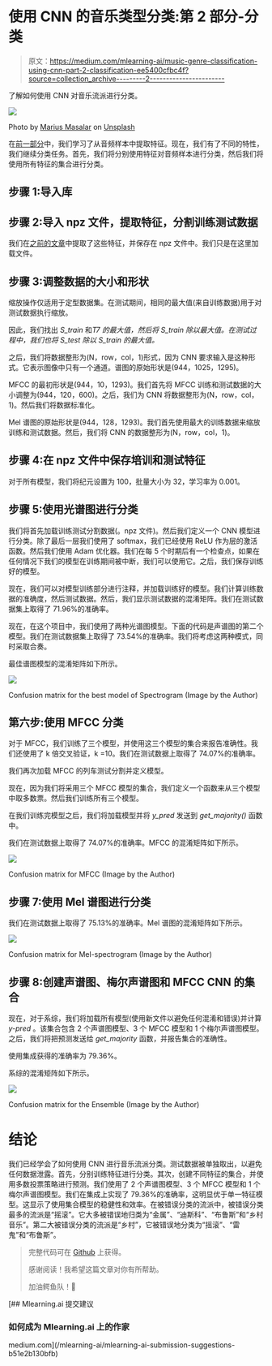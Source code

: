 # 使用 CNN 的音乐类型分类:第 2 部分-分类

> 原文：<https://medium.com/mlearning-ai/music-genre-classification-using-cnn-part-2-classification-ee5400cfbc4f?source=collection_archive---------2----------------------->

了解如何使用 CNN 对音乐流派进行分类。

![](img/562ce9f3d89216e7d3a32fd02b5ba152.png)

Photo by [Marius Masalar](https://unsplash.com/@marius?utm_source=unsplash&utm_medium=referral&utm_content=creditCopyText) on [Unsplash](https://unsplash.com/?utm_source=unsplash&utm_medium=referral&utm_content=creditCopyText)

在[前一部分](/mlearning-ai/music-genre-classification-using-cnn-part-1-feature-extraction-b417547b8981)中，我们学习了从音频样本中提取特征。现在，我们有了不同的特性，我们继续分类任务。首先，我们将分别使用特征对音频样本进行分类，然后我们将使用所有特征的集合进行分类。

## 步骤 1:导入库

## 步骤 2:导入 npz 文件，提取特征，分割训练测试数据

我们在[之前的文章](/mlearning-ai/music-genre-classification-using-cnn-part-1-feature-extraction-b417547b8981)中提取了这些特征，并保存在 npz 文件中。我们只是在这里加载文件。

## 步骤 3:调整数据的大小和形状

缩放操作仅适用于定型数据集。在测试期间，相同的最大值(来自训练数据)用于对测试数据执行缩放。

因此，我们找出 *S_train* 和*T7 的最大值，然后将 *S_train* 除以最大值。在测试过程中，我们也将 *S_test* 除以 *S_train* 的最大值。*

之后，我们将数据整形为(N，row，col，1)形式，因为 CNN 要求输入是这种形式。它表示图像中只有一个通道。谱图的原始形状是(944，1025，1295)。

MFCC 的最初形状是(944，10，1293)。我们首先将 MFCC 训练和测试数据的大小调整为(944，120，600)。之后，我们为 CNN 将数据整形为(N，row，col，1)。然后我们将数据标准化。

Mel 谱图的原始形状是(944，128，1293)。我们首先使用最大的训练数据来缩放训练和测试数据。然后，我们将 CNN 的数据整形为(N，row，col，1)。

## 步骤 4:在 npz 文件中保存培训和测试特征

对于所有模型，我们将纪元设置为 100，批量大小为 32，学习率为 0.001。

## 步骤 5:使用光谱图进行分类

我们将首先加载训练测试分割数据(。npz 文件)。然后我们定义一个 CNN 模型进行分类。除了最后一层我们使用了 softmax，我们已经使用 ReLU 作为层的激活函数。然后我们使用 Adam 优化器。我们在每 5 个时期后有一个检查点，如果在任何情况下我们的模型在训练期间被中断，我们可以使用它。之后，我们保存训练好的模型。

现在，我们可以对模型训练部分进行注释，并加载训练好的模型。我们计算训练数据的准确度，然后测试数据。然后，我们显示测试数据的混淆矩阵。我们在测试数据集上取得了 71.96%的准确率。

现在，在这个项目中，我们使用了两种光谱图模型。下面的代码是声谱图的第二个模型。我们在测试数据集上取得了 73.54%的准确率。我们将考虑这两种模式，同时采取合奏。

最佳谱图模型的混淆矩阵如下所示。

![](img/d195b2a747b7d92eb1bbc4022344d3aa.png)

Confusion matrix for the best model of Spectrogram (Image by the Author)

## 第六步:使用 MFCC 分类

对于 MFCC，我们训练了三个模型，并使用这三个模型的集合来报告准确性。我们还使用了 k 倍交叉验证，k =10。我们在测试数据上取得了 74.07%的准确率。

我们再次加载 MFCC 的列车测试分割并定义模型。

现在，因为我们将采用三个 MFCC 模型的集合，我们定义一个函数来从三个模型中取多数票。然后我们训练所有三个模型。

在我们训练完模型之后，我们将加载模型并将 *y_pred* 发送到 *get_majority()* 函数中。

我们在测试数据上取得了 74.07%的准确率。MFCC 的混淆矩阵如下所示。

![](img/9d1786d690e75fe69caf560352a2dd65.png)

Confusion matrix for MFCC (Image by the Author)

## 步骤 7:使用 Mel 谱图进行分类

我们在测试数据上取得了 75.13%的准确率。Mel 谱图的混淆矩阵如下所示。

![](img/cb51010736c26f2de9ba2f4b985cac22.png)

Confusion matrix for Mel-spectrogram (Image by the Author)

## 步骤 8:创建声谱图、梅尔声谱图和 MFCC CNN 的集合

现在，对于系综，我们将加载所有模型(使用新文件以避免任何混淆和错误)并计算 *y-pred* 。该集合包含 2 个声谱图模型、3 个 MFCC 模型和 1 个梅尔声谱图模型。之后，我们将把预测发送给 *get_majority* 函数，并报告集合的准确性。

使用集成获得的准确率为 79.36%。

系综的混淆矩阵如下所示。

![](img/98cef85416d9e8cf2ce7335a7e0c7389.png)

Confusion matrix for the Ensemble (Image by the Author)

# 结论

我们已经学会了如何使用 CNN 进行音乐流派分类。测试数据被单独取出，以避免任何数据泄露。首先，分别训练特征进行分类。其次，创建不同特征的集合，并使用多数投票策略进行预测。我们使用了 2 个声谱图模型、3 个 MFCC 模型和 1 个梅尔声谱图模型。我们在集成上实现了 79.36%的准确率，这明显优于单一特征模型。这显示了使用集合模型的稳健性和效率。在被错误分类的流派中，被错误分类最多的流派是“摇滚”。它大多被错误地归类为“金属”、“迪斯科”、“布鲁斯”和“乡村音乐”。第二大被错误分类的流派是“乡村”，它被错误地分类为“摇滚”、“雷鬼”和“布鲁斯”。

> 完整代码可在 [Github](https://github.com/namratadutt/Music-genre-classification-part-2/tree/main) 上获得。
> 
> 感谢阅读！我希望这篇文章对你有所帮助。
> 
> 加油鳄鱼队！🐊

[](/mlearning-ai/mlearning-ai-submission-suggestions-b51e2b130bfb) [## Mlearning.ai 提交建议

### 如何成为 Mlearning.ai 上的作家

medium.com](/mlearning-ai/mlearning-ai-submission-suggestions-b51e2b130bfb)